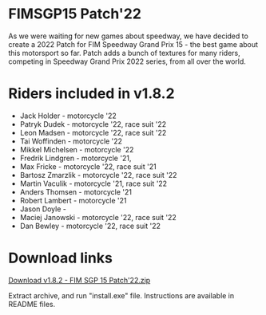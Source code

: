 # FIMSGP15 Patch'22
As we were waiting for new games about speedway, we have decided to create a 2022 Patch for FIM Speedway Grand Prix 15 - the best game about this motorsport so far.
Patch adds a bunch of textures for many riders, competing in Speedway Grand Prix 2022 series, from all over the world.

# Riders included in v1.8.2

- Jack Holder - motorcycle '22
- Patryk Dudek - motorcycle '22, race suit '22
- Leon Madsen - motorcycle '22, race suit '22
- Tai Woffinden - motorcycle '22
- Mikkel Michelsen - motorcycle '22
- Fredrik Lindgren - motorcycle '21,
- Max Fricke - motorcycle '22, race suit '21
- Bartosz Zmarzlik - motorcycle '22, race suit '22
- Martin Vaculik - motorcycle '21, race suit '22
- Anders Thomsen - motorcycle '21
- Robert Lambert - motorcycle '21
- Jason Doyle - 
- Maciej Janowski - motorcycle '22, race suit '22
- Dan Bewley - motorcycle '22, race suit '22

# Download links

[Download v1.8.2 - FIM SGP 15 Patch'22.zip](https://downgit.github.io/#/home?url=https://github.com/Kemt66/FIMSGP15-patch22/releases/download/1.8/FIM.SGP.15.Patch.22.zip)

Extract archive, and run "install.exe" file. 
Instructions are available in README files.

